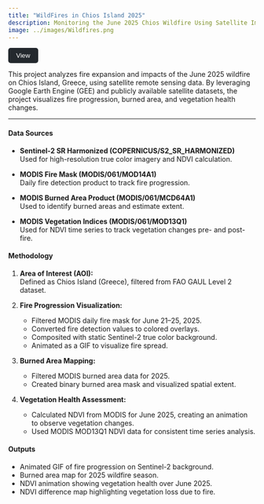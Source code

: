 ```yaml
---
title: "WildFires in Chios Island 2025"
description: Monitoring the June 2025 Chios Wildfire Using Satellite Imagery and Google Earth Engine
image: ../images/Wildfires.png
---
```

<a href="https://mini-project-461919.projects.earthengine.app/view/chios-forest-fire-june-2025" target="_blank">
  <button style="background-color:#24292e; color:white; padding:8px 16px; border:none; border-radius:5px; cursor:pointer;">
    View
  </button>
</a>


This project analyzes fire expansion and impacts of the June 2025 wildfire on Chios Island, Greece, using satellite remote sensing data. By leveraging Google Earth Engine (GEE) and publicly available satellite datasets, the project visualizes fire progression, burned area, and vegetation health changes.

---

#### Data Sources
- **Sentinel-2 SR Harmonized (COPERNICUS/S2_SR_HARMONIZED)**  
  Used for high-resolution true color imagery and NDVI calculation.
  
- **MODIS Fire Mask (MODIS/061/MOD14A1)**  
  Daily fire detection product to track fire progression.
  
- **MODIS Burned Area Product (MODIS/061/MCD64A1)**  
  Used to identify burned areas and estimate extent.
  
- **MODIS Vegetation Indices (MODIS/061/MOD13Q1)**  
  Used for NDVI time series to track vegetation changes pre- and post-fire.



#### Methodology
1. **Area of Interest (AOI):**  
   Defined as Chios Island (Greece), filtered from FAO GAUL Level 2 dataset.
   
2. **Fire Progression Visualization:**  
   - Filtered MODIS daily fire mask for June 21–25, 2025.  
   - Converted fire detection values to colored overlays.  
   - Composited with static Sentinel-2 true color background.  
   - Animated as a GIF to visualize fire spread.
   
3. **Burned Area Mapping:**  
   - Filtered MODIS burned area data for 2025.  
   - Created binary burned area mask and visualized spatial extent.
   
4. **Vegetation Health Assessment:**  
   - Calculated NDVI from MODIS for June 2025, creating an animation to observe vegetation changes.  
   - Used MODIS MOD13Q1 NDVI data for consistent time series analysis.  

#### Outputs
- Animated GIF of fire progression on Sentinel-2 background.
- Burned area map for 2025 wildfire season.
- NDVI animation showing vegetation health over June 2025.
- NDVI difference map highlighting vegetation loss due to fire.



